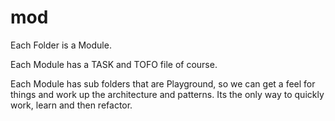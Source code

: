 # mod

Each Folder is a Module.

Each Module has a TASK and TOFO file of course.

Each Module has sub folders that are Playground, so we can get a feel for things and work up the architecture and patterns. Its the only way to quickly work, learn and then refactor.


